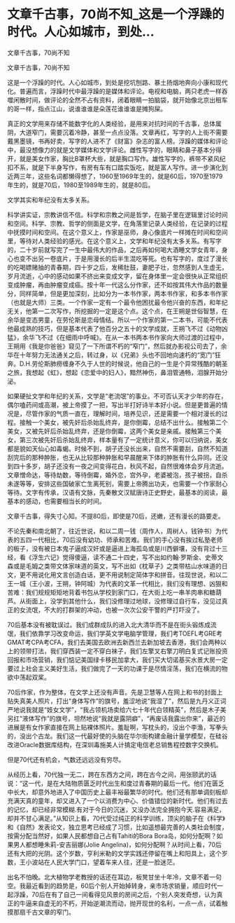 # 文章千古事，70尚不知_这是一个浮躁的时代。人心如城市，到处...

文章千古事，70尚不知

文章千古事，70尚不知

这是一个浮躁的时代。人心如城市，到处是挖坑刨路、暴土扬烟地奔向小康和现代化。普遍而言，浮躁时代中最浮躁的是媒体和评论。电视和电脑，两只老虎一样吞噬闲散时间，做评论的全然不占有资料，闭着眼睛一拍脑袋，就开始像北京出租车的哥一样，指点江山，说谁谁谁是朵莲花谁谁谁是摊狗屎。

真正的文学用来存储不能数字化的人类经验，是用来对抗时间的千古事，总体属阴，大道窄门，需要沉着冷静，甚至一点点没落。文章再红，写字的人上街不需要戴黑墨镜，书再好卖，写字的人进不了《财富》杂志的富人榜。浮躁的媒体和评论中，最没想像力的就是文学媒体和文学评论。雌性写字的，眼睛和鼻子基本分得开，就是美女作家，胸比B罩杯大些，就是胸口写作。雄性写字的，裤带不紧风纪扣不系，就是下半身写作，有房有车有口踏实饭吃，就是富人写作。进一步演化到近两三年，这些名词都懒得想了，1960至1969年生的，就是60后，1970至1979年生的，就是70后，1980至1989年生的，就是80后。

文学其实和年纪没有太多关系。

科学讲实证，宗教讲信不信。科学和宗教之间是哲学，在脑子里在逻辑里讨论时间和空间。科学、宗教、哲学的侧面是文学，在角落里记录人类经验，在记录的过程中抚摸时间和空间。在这个意义上，作家是巫师，身心像底片一样摊在时间和空间里，等待对人类经验的感光。在这个意义上，文学和年纪没有太多关系。有写字的，二十岁前就写完了一生中最伟大的作品，之后再如何喝大酒睡文学女青年，身心也变不出另一卷底片，于是用漫长的后半生混吃等死。也有写字的，度过了漫长的吃喝嫖赌抽的青春期，四十岁之后，发稀肚鼓，妻肥子壮，忽然感到人生虚无，岁月流逝，心中的感动如果不挤出来变成文字，留在身体里一定会很快从正常组织变成肿瘤，再由肿瘤变成癌。按十年一代这么分作家，还不如按其伟大作品的数量分，同样简单，但是更加深刻，比如分为一本书作家，两本书作家，和多本书作家（也就是大师）三类。一个作家一定有一个最令他困扰最令他兴奋的东西，和年纪无关，他第一二次写作，所挖掘的一定是这个点。这个点，在王朔是世俗智慧，在余华是变态男童，在劳伦斯是恋母情结。所以一个作家的第一二本书，可能不代表他最成熟的技巧，但是基本代表了他百分之五十的文学成就，王朔飞不过《动物凶猛》，余华飞不过《在细雨中呼喊》。在从一本书两本书作家向大师过渡的过程中，王朔用《我是你爸爸》窥见了一下所谓不朽的“窄门”，然后就办影视公司去了，余华在十年努力无法通关之后，转过身，以《兄弟》头也不回地向速朽的“宽门”狂奔。D.H.劳伦斯肺痨缠身不久于人世的时候说，他自己的一生是个异常残酷的朝圣之旅，我想起《虹》，想起《恋爱中的妇人》，黯然神伤，鼻泪管通畅，泪腺开始分泌。

如果硬扯文学和年纪的关系，文学是“老流氓”的事业。不可否认天才少年的存在，偶尔嗑药间或高潮，被上帝摸了一把，写出半打好诗半本好小说。但是更普遍的情况是，尽管作家的气质一直在，理解时间，培养见识，还是需要一个相对漫长的过程。接触一个美女，被先奸后杀始乱终弃，是你倒霉，总结不出什么。接触第二个美女，又被先奸后杀始乱终弃，还是你倒霉，这两个美女是亲戚。接触第三个美女，第三次被先奸后杀始乱终弃，样本量有了一定统计意义，你可以归纳说，美女都是貌如天仙心如毒蝎。时候不到，胡子还没长出来，自然不需要刮，自然不知道刮完后的那种肿胀，也无从比较那种肿胀和早晨醒来下体的肿胀有什么异同。还没到四十多岁，胡子还没有一夜之间变得花白，秋风不起，自然很难体会岁月流逝。文章憎命达，等待劫数，等待倒霉，婚外恋，宫外孕，老婆被泡，孩子被拐，自杀未遂等等，安排这些国破家亡生离死别，需要上帝腾出功夫，也需要一个作家耐心等待。文字有传承，汉语有文脉，先秦散文汉赋唐诗正史野史，最基本的阅读，最基本的感动，也需要相当长的时间。

文章千古事，得失寸心知。不提80后，即使是70后，还嫩，还有漫长的路要走。

不论先秦和南北朝了，往近世说，和以二周一钱（周作人，周树人，钱钟书）为代表的五四一代相比，70后没有幼功、师承和苦难。我们的手心没有挨过私塾老师的板子，没有被日本鬼子逼成汉奸或是逼进上海孤岛或是川西僻壤，没有背过十三经，看《浮生六记》觉得傻逼，读不通二十四史，写不出如约翰·罗斯金、史蒂文森或是毛姆之类带文体家味道的英文，写不出如《枕草子》之类带枯山水味道的日文，更不用说化用文言创造白话，更不用说制定简体字和拼音。往现世说，和以二王一城（王小波，王朔，钟阿城）为代表的文革一代相比，我们没有理想、凶狠和苦难：我们规规矩矩地背着书包从学校到家门口，在大街上吃一串羊肉串和糖葫芦。从街面上，没学到其他什么，我们没修理过地球，没修理过自行车，没见过真正的女流氓，不大的打群架的冲动，也被一次次公安干警的严打吓没了。

70后基本没有被耽误过。我们成群成队的进入北大清华而不是在街头锻炼成流氓，我们依靠学习改变命运，我们学英文学电脑学管理，我们考TOEFL考GRE考GMAT考CPA考CFA，我们去美国去欧洲去新西兰去新加坡去香港，我们会两种以上的领带打法，我们穿西装一定不穿白袜子，我们左擎叉右擎刀明白复式记账投资回报和市场营销，我们惦记美国绿卡移民加拿大，我们买大切诺基买水景大房一定要过上社会主义美好生活，我们做完了一天的功课于是尽情淫荡，我们在横流的物欲中荡起双桨。

70后作家，作为整体，在文学上还没有声音。先是卫慧等人在网上和书的封面上贴失真美人照片，打出“身体写作”的旗号，羞涩地说“我湿了”，然后是九丹义正词严地说我就是“妓女文学”，“我占领机场卖给六七十年代白领精英”，然后是木子美另扛“液体写作”的旗号，坦然地说“我就是露阴癖”，“再废话我露出你来”，最近的进展是有女作家直接在网上贴裸体照片。羞耻啊，写枕头的，没出个李渔，写拳头的，没出个古龙。我们这一代最好使的头脑在华尔街构建金融计量学模型，在硅谷改进Oracle数据库结构，在深圳毒施美人计搞定电信老总销售程控数字交换机。

但是70代还有机会，气数还远远没有穷尽。

从经历上看，70代独一无二，跨在东西方之间，跨在古今之间，用张颐武的话说：“这一代，是在大陆物质匮乏时代出生和度过青春期的最后一代。他们在匮乏中长大，却意外地进入了中国历史上最丰裕最繁华的时代。他们还有那单调刻板却充满天真的童年，却又进入了一个以消费为中心、价值错位的新时代。他们有过去的记忆，却已经非常模糊.有对于今日的沉迷，又没办法完全拥抱今天.容易满足，却并不甘心满足。”从知识上看，70代受过纯正的科学训练，顶尖的脑子在《科学》和《自然》发表论文，独立思考已经成了习惯，比如遥想最完善的人类社会制度，按需分配当然好，如果人民都想自己占有Tahiti的Bora Bora岛，如何分配啊？如果男人都想睡朱莉-安吉丽娜(Jolie Angelina)，如何分配啊？从时间上看，70后还有大把的光阴。这个岁数，亨利米勒的文学实践还停留在嘴上和阳具上，这个岁数，王小波站在人民大学门口，望着车来人往，还是一脸迷茫。

出名不怕晚。北大植物学老教授的话还在耳边，板凳甘坐十年冷，文章不着一句空。我最近看到的趋势是，60后个别人开始掉转身，亲市场求销量，顺应时代一起浮躁，70后在有了自己一间看得见风景的房间之后，个别人突发奇想，认为真正的牛逼来自虚无的不朽，开始逆潮流而动，抛开现世的名利，一点一点，试着触摸那扇千古文章的窄门。
